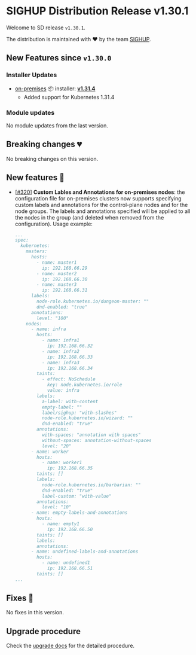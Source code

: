 # SIGHUP Distribution Release v1.30.1

Welcome to SD release `v1.30.1`.

The distribution is maintained with ❤️ by the team [SIGHUP](https://sighup.io/).

## New Features since `v1.30.0`

### Installer Updates

- [on-premises](https://github.com/sighupio/fury-kubernetes-on-premises) 📦 installer: [**v1.31.4**](https://github.com/sighupio/fury-kubernetes-on-premises/releases/tag/v1.31.4)
  - Added support for Kubernetes 1.31.4

### Module updates

No module updates from the last version.

## Breaking changes 💔

No breaking changes on this version.

## New features 🌟

- [[#320](https://github.com/sighupio/fury-distribution/pull/320)] **Custom Lables and Annotations for on-premises nodes**: the configuration file for on-premises clusters now supports specifying custom labels and annotations for the control-plane nodes and for the node groups. The labels and annotations specified will be applied to all the nodes in the group (and deleted when removed from the configuration). Usage example:

  ```yaml
  ...
  spec:
    kubernetes:
      masters:
        hosts:
          - name: master1
            ip: 192.168.66.29
          - name: master2
            ip: 192.168.66.30
          - name: master3
            ip: 192.168.66.31
        labels:
          node-role.kubernetes.io/dungeon-master: ""
          dnd-enabled: "true"
        annotations:
          level: "100"
      nodes:
        - name: infra
          hosts:
            - name: infra1
              ip: 192.168.66.32
            - name: infra2
              ip: 192.168.66.33
            - name: infra3
              ip: 192.168.66.34
          taints:
            - effect: NoSchedule
              key: node.kubernetes.io/role
              value: infra
          labels:
            a-label: with-content
            empty-label: ""
            label/sighup: "with-slashes"
            node-role.kubernetes.io/wizard: ""
            dnd-enabled: "true"
          annotations:
            with-spaces: "annotation with spaces"
            without-spaces: annotation-without-spaces
            level: "20"
        - name: worker
          hosts:
            - name: worker1
              ip: 192.168.66.35
          taints: []
          labels:
            node-role.kubernetes.io/barbarian: ""
            dnd-enabled: "true"
            label-custom: "with-value"
          annotations:
            level: "10"
        - name: empty-labels-and-annotations
          hosts:
            - name: empty1
              ip: 192.168.66.50
          taints: []
          labels:
          annotations:
        - name: undefined-labels-and-annotations
          hosts:
            - name: undefined1
              ip: 192.168.66.51
          taints: []
  ...
  ```

## Fixes 🐞

No fixes in this version.

## Upgrade procedure

Check the [upgrade docs](https://docs.kubernetesfury.com/docs/installation/upgrades) for the detailed procedure.